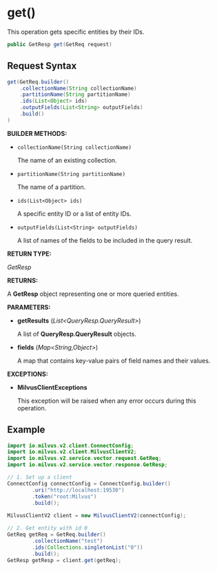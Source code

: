 # get()

This operation gets specific entities by their IDs.

```java
public GetResp get(GetReq request)
```

## Request Syntax

```java
get(GetReq.builder()
    .collectionName(String collectionName)
    .partitionName(String partitionName)
    .ids(List<Object> ids)
    .outputFields(List<String> outputFields)
    .build()
)
```

**BUILDER METHODS:**

- `collectionName(String collectionName)`

    The name of an existing collection.

- `partitionName(String partitionName)`

    The name of a partition.

- `ids(List<Object> ids)`

    A specific entity ID or a list of entity IDs.

- `outputFields(List<String> outputFields)`

    A list of names of the fields to be included in the query result.

**RETURN TYPE:**

*GetResp*

**RETURNS:**

A **GetResp** object representing one or more queried entities.

**PARAMETERS:**

- **getResults** (*List\<QueryResp.QueryResult\>*)

    A list of **QueryResp.QueryResult** objects.

- **fields** (*Map\<String,Object\>*)

    A map that contains key-value pairs of field names and their values.

**EXCEPTIONS:**

- **MilvusClientExceptions**

    This exception will be raised when any error occurs during this operation.

## Example

```java
import io.milvus.v2.client.ConnectConfig;
import io.milvus.v2.client.MilvusClientV2;
import io.milvus.v2.service.vector.request.GetReq;
import io.milvus.v2.service.vector.response.GetResp;

// 1. Set up a client
ConnectConfig connectConfig = ConnectConfig.builder()
        .uri("http://localhost:19530")
        .token("root:Milvus")
        .build();
        
MilvusClientV2 client = new MilvusClientV2(connectConfig);

// 2. Get entity with id 0
GetReq getReq = GetReq.builder()
        .collectionName("test")
        .ids(Collections.singletonList("0"))
        .build();
GetResp getResp = client.get(getReq);
```

